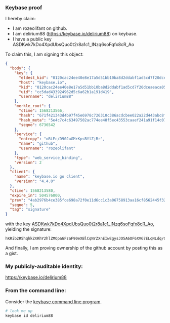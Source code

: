 ### Keybase proof

I hereby claim:

  * I am rozeolifant on github.
  * I am delirium88 (https://keybase.io/delirium88) on keybase.
  * I have a public key ASDKwk7kDo4XpdUbsQuo0t2r8a1c1_INzq6soFqfx8cR_Ao

To claim this, I am signing this object:

```json
{
  "body": {
    "key": {
      "eldest_kid": "0120cac24ee40e8e17a5d51bb10ba8d2ddabf1ad5cd7f20dceaeaca05a9fc7c711fc0a",
      "host": "keybase.io",
      "kid": "0120cac24ee40e8e17a5d51bb10ba8d2ddabf1ad5cd7f20dceaeaca05a9fc7c711fc0a",
      "uid": "cc5dad433924962d5c6a62b1a191d419",
      "username": "delirium88"
    },
    "merkle_root": {
      "ctime": 1568213566,
      "hash": "671f421343d4b97f45e6978c726310c386acdcbee022a22d443abc8feb5b1c5cbc243363636a42e3d178def14fa1c81b02d95295afb2e96657ae61949b9feeaa",
      "hash_meta": "5e4c7c4c63497502ac774ee48f5ec43553caaef241a91f14c07928e9e71c277c",
      "seqno": 6736542
    },
    "service": {
      "entropy": "oRLEc/D90JuGMrKpsBYlZjRr",
      "name": "github",
      "username": "rozeolifant"
    },
    "type": "web_service_binding",
    "version": 2
  },
  "client": {
    "name": "keybase.io go client",
    "version": "4.4.0"
  },
  "ctime": 1568213580,
  "expire_in": 504576000,
  "prev": "4ab2976b4ce385fce698a72f0e11d6cc1c3a06758913aa16cf8562445f326a56",
  "seqno": 5,
  "tag": "signature"
}
```

with the key [ASDKwk7kDo4XpdUbsQuo0t2r8a1c1_INzq6soFqfx8cR_Ao](https://keybase.io/delirium88), yielding the signature:

```
hKRib2R5hqhkZXRhY2hlZMOpaGFzaF90eXBlCqNrZXnEIwEgysJO5A6OF6XVG7ELqNLdq/GtXNfyDc6urKBan8fHEfwKp3BheWxvYWTESpcCBcQgSrKXa0zjhfzmmKcvDhHWzBw6BnWJE6oWz4ViRF8yalbEII084i6KKbNIAkTIemuSQqhsywgf3YpD0ipJDKedcdOaAgHCo3NpZ8RAYGOtEy6BaQKOkp5+tD1JSIV2DRs1hHv7AjX0vyTWmbRoLiOjF1fm9PVUBE4gbw7hKB5SBVpisTSlOFU7SKF/AqhzaWdfdHlwZSCkaGFzaIKkdHlwZQildmFsdWXEIDjsM4JG9XvQR6UqUXagk0ldP95huHjQB4y4C1fsL1oeo3RhZ80CAqd2ZXJzaW9uAQ==

```

And finally, I am proving ownership of the github account by posting this as a gist.

### My publicly-auditable identity:

https://keybase.io/delirium88

### From the command line:

Consider the [keybase command line program](https://keybase.io/download).

```bash
# look me up
keybase id delirium88
```
